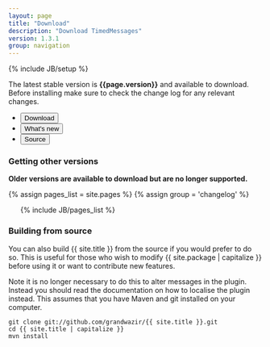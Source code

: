 ```yaml
---
layout: page
title: "Download"
description: "Download TimedMessages"
version: 1.3.1
group: navigation
---
```

{% include JB/setup %}

<p class="lead">The latest stable version is <strong>{{page.version}}</strong> and available to download. Before installing make sure to check the change log for any relevant changes.</p>

<ul class="inline">
    <li><a href="http://repository.james.richardson.name/releases/name/richardson/james/bukkit/timed-messages/{{ page.version }}/timed-messages-{{ page.version }}.jar"><button class="btn btn-large btn-primary" type="button">Download</button></a></li>
    <li><a href="{{  BASE_PATH }}/versions/{{page.version}}.html"><button class="btn btn-large btn-info" type="button">What's new</button></a></li>
    <li><a href="https://github.com/grandwazir/{{ site.title }}/tree/v{{ page.version }}"><button class="btn btn-large btn" type="button">Source</button></a></li>
</ul>

### Getting other versions

<p><strong>Older versions are available to download but are no longer supported.</strong></p>

{% assign pages_list = site.pages %}
{% assign group = 'changelog' %}
<p>
<ul>
{% include JB/pages_list %}
</ul>
</p>

### Building from source

You can also build {{ site.title }} from the source if you would prefer to do so. This is useful for those who wish to modify {{ site.package | capitalize }} before using it or want to contribute new features. 

Note it is no longer necessary to do this to alter messages in the plugin. Instead you should read the documentation on how to localise the plugin instead. This assumes that you have Maven and git installed on your computer.

    git clone git://github.com/grandwazir/{{ site.title }}.git
    cd {{ site.title | capitalize }}
    mvn install
